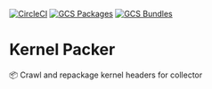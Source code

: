 [![CircleCI][circleci-badge]][circleci-link]
[![GCS Packages][gcs-packages-badge]][gcs-packages-link]
[![GCS Bundles][gcs-bundles-badge]][gcs-bundles-link]

# Kernel Packer

📦 Crawl and repackage kernel headers for collector

[circleci-badge]:      https://circleci.com/gh/stackrox/kernel-packer.svg?&style=shield&circle-token=f65a92f3c16297b0433428aa9284803d1b649e72
[circleci-link]:       https://circleci.com/gh/stackrox/kernel-packer/tree/master
[gcs-bundles-badge]:   https://img.shields.io/badge/gcs-kernel%20bundles-blue.svg?style=flat&logo=google
[gcs-bundles-link]:    https://console.cloud.google.com/storage/browser/stackrox-kernel-bundles?project=stackrox-collector
[gcs-packages-badge]:  https://img.shields.io/badge/gcs-kernel%20packages-blue.svg?style=flat&logo=google
[gcs-packages-link]:   https://console.cloud.google.com/storage/browser/stackrox-kernel-packages?project=stackrox-collector
